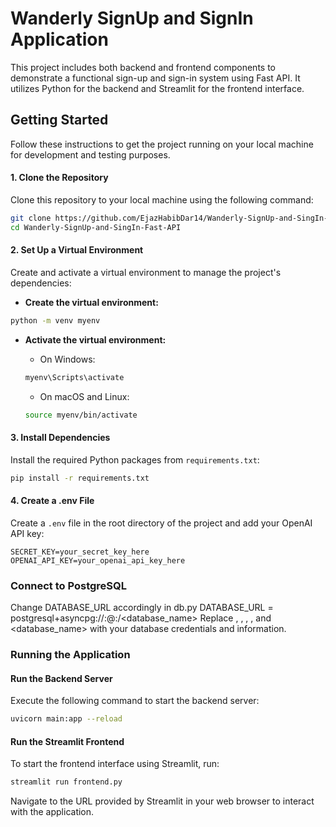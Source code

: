 
# Wanderly SignUp and SignIn Application

This project includes both backend and frontend components to demonstrate a functional sign-up and sign-in system using Fast API. It utilizes Python for the backend and Streamlit for the frontend interface.

## Getting Started

Follow these instructions to get the project running on your local machine for development and testing purposes.

#### 1. Clone the Repository

Clone this repository to your local machine using the following command:

```bash
git clone https://github.com/EjazHabibDar14/Wanderly-SignUp-and-SingIn-Fast-API.git
cd Wanderly-SignUp-and-SingIn-Fast-API
```

#### 2. Set Up a Virtual Environment

Create and activate a virtual environment to manage the project's dependencies:

- **Create the virtual environment:**

```bash
python -m venv myenv
```

- **Activate the virtual environment:**

  - On Windows:
  
  ```bash
  myenv\Scripts\activate
  ```

  - On macOS and Linux:
  
  ```bash
  source myenv/bin/activate
  ```

#### 3. Install Dependencies

Install the required Python packages from `requirements.txt`:

```bash
pip install -r requirements.txt
```

#### 4. Create a .env File

Create a `.env` file in the root directory of the project and add your OpenAI API key:

```plaintext
SECRET_KEY=your_secret_key_here
OPENAI_API_KEY=your_openai_api_key_here
```
### Connect to PostgreSQL

Change DATABASE_URL accordingly in db.py
DATABASE_URL = postgresql+asyncpg://<user>:<password>@<host>:<port>/<database_name>
Replace <user>, <password>, <host>, <port>, and <database_name> with your database credentials and information.


### Running the Application

#### Run the Backend Server

Execute the following command to start the backend server:

```bash
uvicorn main:app --reload
```

#### Run the Streamlit Frontend

To start the frontend interface using Streamlit, run:

```bash
streamlit run frontend.py
```

Navigate to the URL provided by Streamlit in your web browser to interact with the application.
